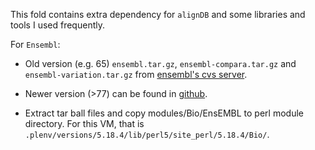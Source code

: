 This fold contains extra dependency for `alignDB` and some libraries and tools I used frequently.

For `Ensembl`:

* Old version (e.g. 65) `ensembl.tar.gz`, `ensembl-compara.tar.gz` and `ensembl-variation.tar.gz`
  from [ensembl's cvs server](http://cvs.sanger.ac.uk/cgi-bin/viewvc.cgi/?root=ensembl).

* Newer version (>77) can be found in [github](https://github.com/Ensembl/ensembl).

* Extract tar ball files and copy modules/Bio/EnsEMBL to perl module directory. For this VM, that is
  `.plenv/versions/5.18.4/lib/perl5/site_perl/5.18.4/Bio/`.
